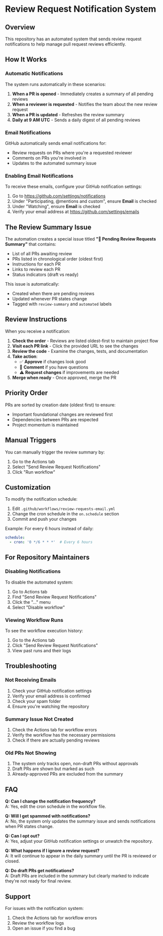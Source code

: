 # Review Request Notification System

## Overview

This repository has an automated system that sends review request notifications to help manage pull request reviews efficiently.

## How It Works

### Automatic Notifications

The system runs automatically in these scenarios:

1. **When a PR is opened** - Immediately creates a summary of all pending reviews
2. **When a reviewer is requested** - Notifies the team about the new review request
3. **When a PR is updated** - Refreshes the review summary
4. **Daily at 9 AM UTC** - Sends a daily digest of all pending reviews

### Email Notifications

GitHub automatically sends email notifications for:
- Review requests on PRs where you're a requested reviewer
- Comments on PRs you're involved in
- Updates to the automated summary issue

### Enabling Email Notifications

To receive these emails, configure your GitHub notification settings:

1. Go to https://github.com/settings/notifications
2. Under "Participating, @mentions and custom", ensure **Email** is checked
3. Under "Watching", ensure **Email** is checked
4. Verify your email address at https://github.com/settings/emails

## The Review Summary Issue

The automation creates a special issue titled **"📧 Pending Review Requests Summary"** that contains:

- List of all PRs awaiting review
- PRs listed in chronological order (oldest first)
- Instructions for each PR
- Links to review each PR
- Status indicators (draft vs ready)

This issue is automatically:
- Created when there are pending reviews
- Updated whenever PR states change
- Tagged with `review-summary` and `automated` labels

## Review Instructions

When you receive a notification:

1. **Check the order** - Reviews are listed oldest-first to maintain project flow
2. **Visit each PR link** - Click the provided URL to see the changes
3. **Review the code** - Examine the changes, tests, and documentation
4. **Take action**:
   - ✅ **Approve** if changes look good
   - 💬 **Comment** if you have questions
   - ⚠️ **Request changes** if improvements are needed
5. **Merge when ready** - Once approved, merge the PR

## Priority Order

PRs are sorted by creation date (oldest first) to ensure:
- Important foundational changes are reviewed first
- Dependencies between PRs are respected
- Project momentum is maintained

## Manual Triggers

You can manually trigger the review summary by:

1. Go to the Actions tab
2. Select "Send Review Request Notifications"
3. Click "Run workflow"

## Customization

To modify the notification schedule:

1. Edit `.github/workflows/review-requests-email.yml`
2. Change the cron schedule in the `on.schedule` section
3. Commit and push your changes

Example: For every 6 hours instead of daily:
```yaml
schedule:
  - cron: '0 */6 * * *'  # Every 6 hours
```

## For Repository Maintainers

### Disabling Notifications

To disable the automated system:

1. Go to Actions tab
2. Find "Send Review Request Notifications"
3. Click the "..." menu
4. Select "Disable workflow"

### Viewing Workflow Runs

To see the workflow execution history:

1. Go to the Actions tab
2. Click "Send Review Request Notifications"
3. View past runs and their logs

## Troubleshooting

### Not Receiving Emails

1. Check your GitHub notification settings
2. Verify your email address is confirmed
3. Check your spam folder
4. Ensure you're watching the repository

### Summary Issue Not Created

1. Check the Actions tab for workflow errors
2. Verify the workflow has the necessary permissions
3. Check if there are actually pending reviews

### Old PRs Not Showing

1. The system only tracks open, non-draft PRs without approvals
2. Draft PRs are shown but marked as such
3. Already-approved PRs are excluded from the summary

## FAQ

**Q: Can I change the notification frequency?**  
A: Yes, edit the cron schedule in the workflow file.

**Q: Will I get spammed with notifications?**  
A: No, the system only updates the summary issue and sends notifications when PR states change.

**Q: Can I opt out?**  
A: Yes, adjust your GitHub notification settings or unwatch the repository.

**Q: What happens if I ignore a review request?**  
A: It will continue to appear in the daily summary until the PR is reviewed or closed.

**Q: Do draft PRs get notifications?**  
A: Draft PRs are included in the summary but clearly marked to indicate they're not ready for final review.

## Support

For issues with the notification system:
1. Check the Actions tab for workflow errors
2. Review the workflow logs
3. Open an issue if you find a bug
